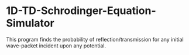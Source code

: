 # 1D-TD-Schrodinger-Equation-Simulator
This program finds the probability of reflection/transmission for any initial wave-packet incident upon any potential.


